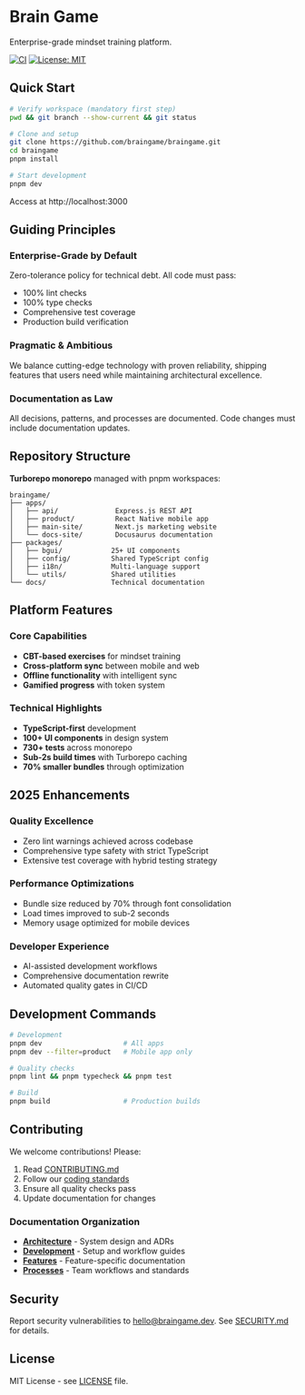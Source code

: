 # Brain Game

Enterprise-grade mindset training platform.

[![CI](https://github.com/braingame/braingame/actions/workflows/ci.yml/badge.svg)](https://github.com/braingame/braingame/actions/workflows/ci.yml)
[![License: MIT](https://img.shields.io/badge/License-MIT-yellow.svg)](https://opensource.org/licenses/MIT)

## Quick Start

```bash
# Verify workspace (mandatory first step)
pwd && git branch --show-current && git status

# Clone and setup
git clone https://github.com/braingame/braingame.git
cd braingame
pnpm install

# Start development
pnpm dev
```

Access at http://localhost:3000

## Guiding Principles

### Enterprise-Grade by Default
Zero-tolerance policy for technical debt. All code must pass:
- 100% lint checks
- 100% type checks  
- Comprehensive test coverage
- Production build verification

### Pragmatic & Ambitious
We balance cutting-edge technology with proven reliability, shipping features that users need while maintaining architectural excellence.

### Documentation as Law
All decisions, patterns, and processes are documented. Code changes must include documentation updates.

## Repository Structure

**Turborepo monorepo** managed with pnpm workspaces:

```
braingame/
├── apps/
│   ├── api/              Express.js REST API
│   ├── product/          React Native mobile app
│   ├── main-site/        Next.js marketing website
│   └── docs-site/        Docusaurus documentation
├── packages/
│   ├── bgui/            25+ UI components
│   ├── config/          Shared TypeScript config
│   ├── i18n/            Multi-language support
│   └── utils/           Shared utilities
└── docs/                Technical documentation
```

## Platform Features

### Core Capabilities
- **CBT-based exercises** for mindset training
- **Cross-platform sync** between mobile and web
- **Offline functionality** with intelligent sync
- **Gamified progress** with token system

### Technical Highlights
- **TypeScript-first** development
- **100+ UI components** in design system
- **730+ tests** across monorepo
- **Sub-2s build times** with Turborepo caching
- **70% smaller bundles** through optimization

## 2025 Enhancements

### Quality Excellence
- Zero lint warnings achieved across codebase
- Comprehensive type safety with strict TypeScript
- Extensive test coverage with hybrid testing strategy

### Performance Optimizations
- Bundle size reduced by 70% through font consolidation
- Load times improved to sub-2 seconds
- Memory usage optimized for mobile devices

### Developer Experience
- AI-assisted development workflows
- Comprehensive documentation rewrite
- Automated quality gates in CI/CD

## Development Commands

```bash
# Development
pnpm dev                    # All apps
pnpm dev --filter=product   # Mobile app only

# Quality checks
pnpm lint && pnpm typecheck && pnpm test

# Build
pnpm build                  # Production builds
```

## Contributing

We welcome contributions! Please:

1. Read [CONTRIBUTING.md](.github/CONTRIBUTING.md)
2. Follow our [coding standards](docs/development/CODING_STYLE.md)
3. Ensure all quality checks pass
4. Update documentation for changes

### Documentation Organization

- **[Architecture](docs/architecture/)** - System design and ADRs
- **[Development](docs/development/)** - Setup and workflow guides
- **[Features](docs/features/)** - Feature-specific documentation  
- **[Processes](docs/processes/)** - Team workflows and standards

## Security

Report security vulnerabilities to hello@braingame.dev. See [SECURITY.md](.github/SECURITY.md) for details.

## License

MIT License - see [LICENSE](LICENSE) file.